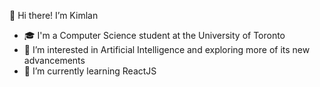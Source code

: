 👋 Hi there! I’m Kimlan
- 🎓 I'm a Computer Science student at the University of Toronto
- 👀 I’m interested in Artificial Intelligence and exploring more of its new advancements
- 🌱 I’m currently learning ReactJS

<!---
kimlan07/kimlan07 is a ✨ special ✨ repository because its `README.md` (this file) appears on your GitHub profile.
You can click the Preview link to take a look at your changes.
--->
